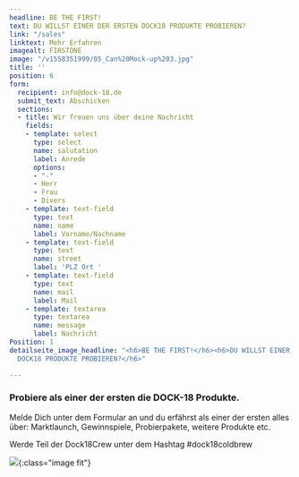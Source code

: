 ```yaml
---
headline: BE THE FIRST!
text: DU WILLST EINER DER ERSTEN DOCK18 PRODUKTE PROBIEREN?
link: "/sales"
linktext: Mehr Erfahren
imagealt: FIRSTONE
image: "/v1558351999/05_Can%20Mock-up%203.jpg"
title: ''
position: 6
form:
  recipient: info@dock-18.de
  submit_text: Abschicken
  sections:
  - title: Wir freuen uns über deine Nachricht
    fields:
    - template: select
      type: select
      name: salutation
      label: Anrede
      options:
      - "-"
      - Herr
      - Frau
      - Divers
    - template: text-field
      type: text
      name: name
      label: Vorname/Nachname
    - template: text-field
      type: text
      name: street
      label: 'PLZ Ort '
    - template: text-field
      type: text
      name: mail
      label: Mail
    - template: textarea
      type: textarea
      name: message
      label: Nachricht
Position: 1
detailseite_image_headline: "<h6>BE THE FIRST!</h6><h6>DU WILLST EINER DER ERSTEN
  DOCK18 PRODUKTE PROBIEREN?</h6>"

---
```

### Probiere als einer der ersten die DOCK-18 Produkte.

Melde Dich unter dem Formular an und du erfährst als einer der ersten alles über: Marktlaunch, Gewinnspiele, Probierpakete, weitere Produkte etc.

Werde Teil der Dock18Crew unter dem Hashtag #dock18coldbrew 

![](https://res.cloudinary.com/dock18/image/upload/v1556126243/Events_Platzhalter_qfubgn.png){:class="image fit"}